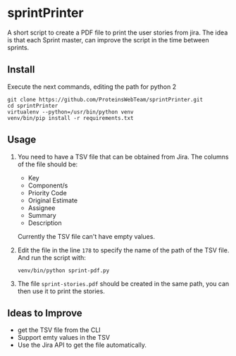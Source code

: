 # sprintPrinter
A short script to create a PDF file to print the user stories from jira. 
The idea is that each Sprint master, can improve the script in the time between sprints.

Install
----
Execute the next commands, editing the path for python 2
```
git clone https://github.com/ProteinsWebTeam/sprintPrinter.git
cd sprintPrinter
virtualenv --python=/usr/bin/python venv
venv/bin/pip install -r requirements.txt
```

Usage
----
1. You need to have a TSV file that can be obtained from Jira. The columns of the file should be:
   
   *  Key 
   *  Component/s	
   *  Priority Code	
   *  Original Estimate	
   *  Assignee	
   *  Summary	
   *  Description
   
   Currently the TSV file can't have empty values.
   
2. Edit the file in the line ```178``` to specify the name of the path of the TSV file.
   And run  the script with:
   
   ```
   venv/bin/python sprint-pdf.py
   ```
3. The file ```sprint-stories.pdf``` should be created in the same path, you can then use it to print the stories.

Ideas to Improve
----
 * get the TSV file from the CLI
 * Support emty values in the TSV
 * Use the Jira API to get the file automatically.
